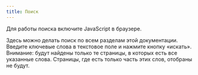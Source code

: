 ```yaml
---
title: Поиск
---
```


Для работы поиска включите JavaScript в браузере.

Здесь можно делать поиск по всем разделам этой документации. Введите ключевые слова в текстовое поле и нажмите кнопку «искать». Внимание: будут найдены только те страницы, в которых есть все указанные слова. Страницы, где есть только часть этих слов, отобраны не будут.
